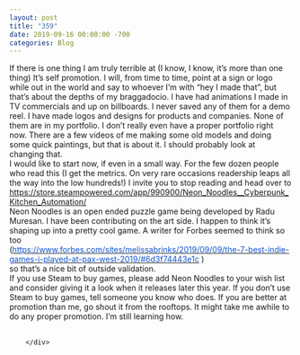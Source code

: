 ```yaml
---
layout: post
title: "359"
date: 2019-09-16 00:00:00 -700
categories: Blog
---
```


<div class="blog-content">
				<div class="paragraph"><span><span>If there is one thing I am truly terrible at (I know, I know, it&rsquo;s more than one thing) It&rsquo;s self promotion. I will, from time to time, point at a sign or logo while out in the world and say to whoever I&rsquo;m with &ldquo;hey I made that&rdquo;, but that&rsquo;s about the depths of my braggadocio. I have had animations I made in TV commercials and up on billboards. I never saved any of them for a demo reel. I have made logos and designs for products and companies. None of them are in my portfolio. I don&rsquo;t really even have a proper portfolio right now. There are a few videos of me making some old models and doing some quick paintings, but that is about it. I should probably look at changing&nbsp;that.</span></span><br><span><span>I would like to start now, if even in a small way. For the few dozen people who read this (I get the metrics. On very rare occasions readership leaps all the way into the low hundreds!) I invite you to stop reading and head over to</span></span><br><span><span style="color:rgb(17, 85, 204); font-weight:400"><a href="https://store.steampowered.com/app/990900/Neon_Noodles__Cyberpunk_Kitchen_Automation/">https://store.steampowered.com/app/990900/Neon_Noodles__Cyberpunk_Kitchen_Automation/</a></span></span><br><span><span>Neon Noodles is an open ended puzzle game being developed by Radu Muresan. I have been contributing on the art side. I happen to think it&rsquo;s shaping up into a pretty cool game. A writer for Forbes seemed to think so too&nbsp;</span></span><br><span><span>(</span><a href="https://www.forbes.com/sites/melissabrinks/2019/09/09/the-7-best-indie-games-i-played-at-pax-west-2019/#6d3f74443e1c"><span style="color:rgb(17, 85, 204); font-weight:400">https://www.forbes.com/sites/melissabrinks/2019/09/09/the-7-best-indie-games-i-played-at-pax-west-2019/#6d3f74443e1c</span></a><span> )&nbsp;</span></span><br><span><span>so that&rsquo;s a nice bit of outside validation.</span></span><br><span><span>If you use Steam to buy games, please add Neon Noodles to your wish list and consider giving it a look when it releases later this year. If you don&rsquo;t use Steam to buy games, tell someone you know who does. If you are better at promotion than me, go shout it from the rooftops. It might take me awhile to do any proper promotion. I&rsquo;m still learning how.</span></span><br><br></div>

		</div>
        
